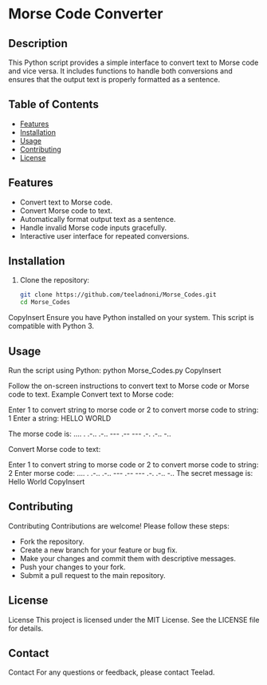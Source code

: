 # Morse Code Converter

## Description

This Python script provides a simple interface to convert text to Morse code and vice versa. 
It includes functions to handle both conversions and ensures that the output text is properly formatted as a sentence.

## Table of Contents

- [Features](#features)
- [Installation](#installation)
- [Usage](#usage)
- [Contributing](#contributing)
- [License](#license)

## Features

- Convert text to Morse code.
- Convert Morse code to text.
- Automatically format output text as a sentence.
- Handle invalid Morse code inputs gracefully.
- Interactive user interface for repeated conversions.

## Installation

1. Clone the repository:
   ```bash
   git clone https://github.com/teeladnoni/Morse_Codes.git
   cd Morse_Codes
CopyInsert
Ensure you have Python installed on your system. This script is compatible with Python 3.

## Usage
Run the script using Python:
   python Morse_Codes.py
CopyInsert

Follow the on-screen instructions to convert text to Morse code or Morse code to text.
Example
Convert text to Morse code:

Enter 1 to convert string to morse code or 2 to convert morse code to string: 1
Enter a string: HELLO WORLD

   The morse code is:
   .... . .-.. .-.. ---   .-- --- .-. .-.. -..

Convert Morse code to text:

Enter 1 to convert string to morse code or 2 to convert morse code to string: 2
Enter morse code: .... . .-.. .-.. ---   .-- --- .-. .-.. -..
The secret message is:
Hello World
CopyInsert

## Contributing
Contributing
Contributions are welcome! Please follow these steps:

- Fork the repository.
- Create a new branch for your feature or bug fix.
- Make your changes and commit them with descriptive messages.
- Push your changes to your fork.
- Submit a pull request to the main repository.

## License
License
This project is licensed under the MIT License. See the LICENSE file for details.

## Contact
Contact
For any questions or feedback, please contact Teelad.
